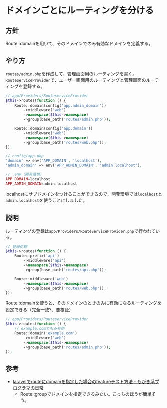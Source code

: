 # ドメインごとにルーティングを分ける

## 方針

Route::domainを用いて、そのドメインでのみ有効なドメインを定義する。

## やり方

`routes/admin.php`を作成して、管理画面用のルーティングを書く。
`RouteServiceProvider`で、ユーザー画面用のルーティングと管理画面のルーティングを登録する。

```php
// app/Providers/RouteserviceProvider
$this->routes(function () {
    Route::domain(config('app.admin_domain'))
        ->middleware('web')
        ->namespace($this->namespace)
        ->group(base_path('routes/admin.php'));

    Route::domain(config('app.domain'))
        ->middleware('web')
        ->namespace($this->namespace)
        ->group(base_path('routes/web.php'));
});

// config/app.php
'domain' => env('APP_DOMAIN', 'localhost'),
'admin_domain' => env('APP_ADMIN_DOMAIN', 'admin.localhost'),

// .env（開発環境）
APP_DOMAIN=localhost
APP_ADMIN_DOMAIN=admin.localhost
```

localhostにサブドメインをつけることができるので、開発環境では`localhost`と`admin.localhost`を使うことにしました。

## 説明

ルーティングの登録は`app/Providers/RouteServiceProvider.php`で行われている。

```php
// 登録処理
$this->routes(function () {
    Route::prefix('api')
        ->middleware('api')
        ->namespace($this->namespace)
        ->group(base_path('routes/api.php'));

    Route::middleware('web')
        ->namespace($this->namespace)
        ->group(base_path('routes/web.php'));
});
```

Route::domainを使うと、そのドメインのときのみに有効になるルーティングを設定できる（完全一致?、要検証）

```php
// app/Providers/RouteserviceProvider
$this->routes(function () {
    // example.comでもみ有効
    Route::domain('example.com')
        ->middleware('web')
        ->namespace($this->namespace)
        ->group(base_path('routes/admin.php'));
});
```

## 参考

- [laravelでrouteにdomainを指定した場合のfeatureテスト方法 - もがき系プログラマの日常](https://kojirooooocks.hatenablog.com/entry/2019/08/03/033209)
  - Route::groupでドメインを指定できるみたい。こっちのほうが簡単そう。
